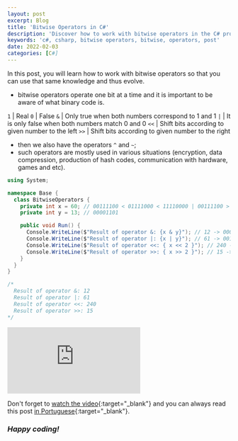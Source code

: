 ```yaml
---
layout: post
excerpt: Blog
title: 'Bitwise Operators in C#'
description: 'Discover how to work with bitwise operators in the C# programming language. Get answers to your questions with the theory and examples presented.'
keywords: 'c#, csharp, bitwise operators, bitwise, operators, post'
date: 2022-02-03
categories: [C#]
---
```


In this post, you will learn how to work with bitwise operators so that you can use that same knowledge and thus evolve.

- bitwise operators operate one bit at a time and it is important to be aware of what binary code is.

`1` | Real
`0` | False
`&` | Only true when both numbers correspond to 1 and 1
`|` | It is only false when both numbers match 0 and 0
`<<` | Shift bits according to given number to the left
`>>` | Shift bits according to given number to the right

- then we also have the operators `^` and `~`;
- such operators are mostly used in various situations (encryption, data compression, production of hash codes, communication with hardware, games and etc).

```csharp
using System;

namespace Base {
  class BitwiseOperators {
    private int x = 60; // 00111100 < 01111000 < 11110000 | 00111100 > 00011110 > 00001111
    private int y = 13; // 00001101

    public void Run() {
      Console.WriteLine($"Result of operator &: {x & y}"); // 12 -> 00001100
      Console.WriteLine($"Result of operator |: {x | y}"); // 61 -> 00111101
      Console.WriteLine($"Result of operator <<: { x << 2 }"); // 240 -> 11110000
      Console.WriteLine($"Result of operator >>: { x >> 2 }"); // 15 -> 00001111
    }
  }
}

/*
  Result of operator &: 12
  Result of operator |: 61
  Result of operator <<: 240
  Result of operator >>: 15
*/
```

<div class="video-container">
  <iframe src="https://www.youtube.com/embed/JMpv0Yt32AA" frameborder="0" allowfullscreen></iframe>
</div>

Don't forget to [watch the video](https://youtu.be/JMpv0Yt32AA){:target="\_blank"} and you can always read this post [in Portuguese](https://caffeinealgorithm.com/blog/operadores-bit-e-bit-em-csharp/){:target="\_blank"}.

### _Happy coding!_
